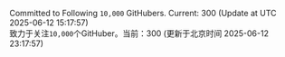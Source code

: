 Committed to Following `10,000` GitHubers. Current: <!-- FOLLOWING_COUNT -->300<!-- FOLLOWING_COUNT --> (Update at UTC <!-- LAST_UPDATED -->2025-06-12 15:17:57<!-- LAST_UPDATED -->)<br>
致力于关注`10,000`个GitHuber。当前：<!-- FOLLOWING_COUNT -->300<!-- FOLLOWING_COUNT --> (更新于北京时间 <!-- LAST_UPDATED_CST -->2025-06-12 23:17:57<!-- LAST_UPDATED_CST -->)
